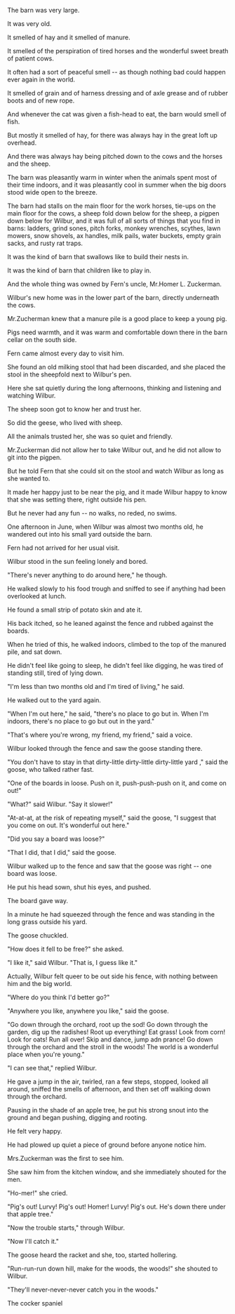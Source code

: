 The barn was very large.

It was very old.

It smelled of hay and it smelled of manure.

It smelled of the perspiration of tired horses and the wonderful sweet breath of patient cows.

It often had a sort of peaceful smell -- as though nothing bad could happen ever again in the world.

It smelled of grain and of harness dressing and of axle grease and of rubber boots and of new rope.

And whenever the cat was given a fish-head to eat, the barn would smell of fish.

But mostly it smelled of hay, for there was always hay in the great loft up overhead.

And there was always hay being pitched down to the cows and the horses and the sheep.

The barn was pleasantly warm in winter when the animals spent most of their time indoors, and it was pleasantly cool in summer when the big doors stood wide open to the breeze.

The barn had stalls on the main floor for the work horses, tie-ups on the main floor for the cows, a sheep fold down below for the sheep, a pigpen down below for Wilbur, and it was full of all sorts of things that you find in barns: ladders, grind sones, pitch forks, monkey wrenches, scythes, lawn mowers, snow shovels, ax handles, milk pails, water buckets, empty grain sacks, and rusty rat traps.

It was the kind of barn that swallows like to build their nests in.

It was the kind of barn that children like to play in.

And the whole thing was owned by Fern's uncle, Mr.Homer L. Zuckerman.

Wilbur's new home was in the lower part of the barn, directly underneath the cows.

Mr.Zucherman knew that a manure pile is a good place to keep a young pig.

Pigs need warmth, and it was warm and comfortable down there in the barn cellar on the south side.

Fern came almost every day to visit him.

She found an old milking stool that had been discarded, and she placed the stool in the sheepfold next to Wilbur's pen.

Here she sat quietly during the long afternoons, thinking and listening and watching Wilbur.

The sheep soon got to know her and trust her.

So did the geese, who lived with sheep.

All the animals trusted her, she was so quiet and friendly.

Mr.Zuckerman did not allow her to take Wilbur out, and he did not allow to git into the pigpen.

But he told Fern that she could sit on the stool and watch Wilbur as long as she wanted to.

It made her happy just to be near the pig, and it made Wilbur happy to know that she was setting there, right outside his pen.

But he never had any fun -- no walks, no reded, no swims.

One afternoon in June, when Wilbur was almost two months old, he wandered out into his small yard outside the barn.

Fern had not arrived for her usual visit.

Wilbur stood in the sun feeling lonely and bored.

"There's never anything to do around here," he though.

He walked slowly to his food trough and sniffed to see if anything had been overlooked at lunch.

He found a small strip of potato skin and ate it.

His back itched, so he leaned against the fence and rubbed against the boards.

When he tried of this, he walked indoors, climbed to the top of the manured pile, and sat down.

He didn't feel like going to sleep, he didn't feel like digging, he was tired of standing still, tired of lying down.

"I'm less than two months old and I'm tired of living," he said.

He walked out to the yard again.

"When I'm out here," he said, "there's no place to go but in. When I'm indoors, there's no place to go but out in the yard."

"That's where you're wrong, my friend, my friend," said a voice.

Wilbur looked through the fence and saw the goose standing there.

"You don't have to stay in that dirty-little dirty-little dirty-little yard ," said the goose, who talked rather fast.

"One of the boards in loose. Push on it, push-push-push on it, and come on out!"

"What?" said Wilbur. "Say it slower!"

"At-at-at, at the risk of repeating myself," said the goose, "I suggest that you come on out. It's wonderful out here."

"Did you say a board was loose?"

"That I did, that I did," said the goose.

Wilbur walked up to the fence and saw that the goose was right -- one board was loose.

He put his head sown, shut his eyes, and pushed.

The board gave way.

In a minute he had squeezed through the fence and was standing in the long grass outside his yard.

The goose chuckled.

"How does it fell to be free?" she asked.

"I like it," said Wilbur. "That is, I guess like it."

Actually, Wilbur felt queer to be out side his fence, with nothing between him and the big world.

"Where do you think I'd better go?"

"Anywhere you like, anywhere you like," said the goose.

"Go down through the orchard, root up the sod! Go down through the garden, dig up the radishes! Root up everything! Eat grass! Look from corn! Look for oats! Run all over! Skip and dance, jump adn prance! Go down through the orchard and the stroll in the woods! The world is a wonderful place when you're young."

"I can see that," replied Wilbur.

He gave a jump in the air, twirled, ran a few steps, stopped, looked all around, sniffed the smells of afternoon, and then set off walking down through the orchard.

Pausing in the shade of an apple tree, he put his strong snout into the ground and began pushing, digging and rooting.

He felt very happy.

He had plowed up quiet a piece of ground before anyone notice him.

Mrs.Zuckerman was the first to see him.

She saw him from the kitchen window, and she immediately shouted for the men.

"Ho-mer!" she cried.

"Pig's out! Lurvy! Pig's out! Homer! Lurvy! Pig's out. He's down there under that apple tree."

"Now the trouble starts," through Wilbur.

"Now I'll catch it."

The goose heard the racket and she, too, started hollering.

"Run-run-run down hill, make for the woods, the woods!" she shouted to Wilbur.

"They'll never-never-never catch you in the woods."

The cocker spaniel
